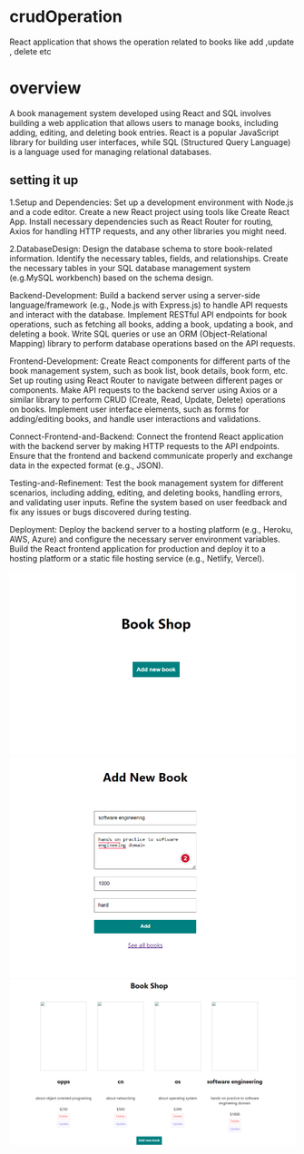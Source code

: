 # crudOperation
React application that shows the operation related to books like add ,update , delete etc 

# overview
A book management system developed using React and SQL involves building a web application that allows users to manage books, including adding, editing, and deleting book entries. React is a popular JavaScript library for building user interfaces, while SQL (Structured Query Language) is a language used for managing relational databases.

## setting it up
1.Setup and Dependencies:
Set up a development environment with Node.js and a code editor.
Create a new React project using tools like Create React App.
Install necessary dependencies such as React Router for routing, Axios for handling HTTP requests, and any other libraries you might need.

2.DatabaseDesign:
Design the database schema to store book-related information. Identify the necessary tables, fields, and relationships.
Create the necessary tables in your SQL database management system (e.g.MySQL workbench) based on the schema design.

Backend-Development:
Build a backend server using a server-side language/framework (e.g., Node.js with Express.js) to handle API requests and interact with the database.
Implement RESTful API endpoints for book operations, such as fetching all books, adding a book, updating a book, and deleting a book.
Write SQL queries or use an ORM (Object-Relational Mapping) library to perform database operations based on the API requests.

Frontend-Development:
Create React components for different parts of the book management system, such as book list, book details, book form, etc.
Set up routing using React Router to navigate between different pages or components.
Make API requests to the backend server using Axios or a similar library to perform CRUD (Create, Read, Update, Delete) operations on books.
Implement user interface elements, such as forms for adding/editing books, and handle user interactions and validations.

Connect-Frontend-and-Backend:
Connect the frontend React application with the backend server by making HTTP requests to the API endpoints.
Ensure that the frontend and backend communicate properly and exchange data in the expected format (e.g., JSON).

Testing-and-Refinement:
Test the book management system for different scenarios, including adding, editing, and deleting books, handling errors, and validating user inputs.
Refine the system based on user feedback and fix any issues or bugs discovered during testing.

Deployment:
Deploy the backend server to a hosting platform (e.g., Heroku, AWS, Azure) and configure the necessary server environment variables.
Build the React frontend application for production and deploy it to a hosting platform or a static file hosting service (e.g., Netlify, Vercel).

![App UI](gitimages/booksytem.png)
![App UI](gitimages/booksytem1.png)
![App UI](gitimages/booksytem2.png)





